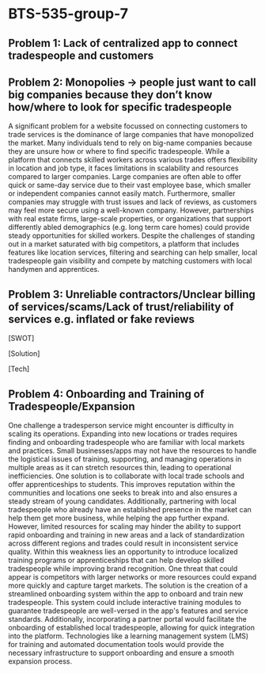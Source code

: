 # BTS-535-group-7

## Problem 1: Lack of centralized app to connect tradespeople and customers



## Problem 2: Monopolies → people just want to call big companies because they don’t know how/where to look for specific tradespeople 

A significant problem for a website focussed on connecting customers to trade services is the dominance of large companies that have monopolized the market. Many individuals tend to rely on big-name companies because they are unsure how or where to find specific tradespeople. While a platform that connects skilled workers across various trades offers flexibility in location and job type, it faces limitations in scalability and resources compared to larger companies. Large companies are often able to offer quick or same-day service due to their vast employee base, which smaller or independent companies cannot easily match. Furthermore, smaller companies may struggle with trust issues and lack of reviews, as customers may feel more secure using a well-known company. However, partnerships with real estate firms, large-scale properties, or organizations that support differently abled demographics (e.g. long term care homes) could provide steady opportunities for skilled workers. Despite the challenges of standing out in a market saturated with big competitors, a platform that includes features like location services, filtering and searching can help smaller, local tradespeople gain visibility and compete by matching customers with local handymen and apprentices.

## Problem 3: Unreliable contractors/Unclear billing of services/scams/Lack of trust/reliability of services e.g. inflated or fake reviews 

[SWOT]

[Solution]

[Tech]


## Problem 4: Onboarding and Training of Tradespeople/Expansion

One challenge a tradesperson service might encounter is difficulty in scaling its operations. Expanding into new locations or trades requires finding and onboarding tradespeople who are familiar with local markets and practices. Small businesses/apps may not have the resources to handle the logistical issues of training, supporting, and managing operations in multiple areas as it can stretch resources thin, leading to operational inefficiencies. One solution is to collaborate with local trade schools and offer apprenticeships to students. This improves reputation within the communities and locations one seeks to break into and also ensures a steady stream of young candidates. Additionally, partnering with local tradespeople who already have an established presence in the market can help them get more business, while helping the app further expand. However, limited resources for scaling may hinder the ability to support rapid onboarding and training in new areas and a lack of standardization across different regions and trades could result in inconsistent service quality. Within this weakness lies an opportunity to introduce localized training programs or apprenticeships that can help develop skilled tradespeople while improving brand recognition. One threat that could appear is competitors with larger networks or more resources could expand more quickly and capture target markets. The solution is the creation of a streamlined onboarding system within the app to onboard and train new tradespeople. This system could include interactive training modules to guarantee tradespeople are well-versed in the app's features and service standards. Additionally, incorporating a partner portal would facilitate the onboarding of established local tradespeople, allowing for quick integration into the platform. Technologies like a learning management system (LMS) for training and automated documentation tools would provide the necessary infrastructure to support onboarding and ensure a smooth expansion process.
